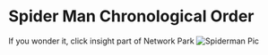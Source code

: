 # Spider Man Chronological Order

If you wonder it, click insight part of Network Park
![Spiderman Pic](https://drive.google.com/file/d/1wwMko3NjMJ7DBWI92VvPFqpSpd1kfE8G/view?usp=sharing)